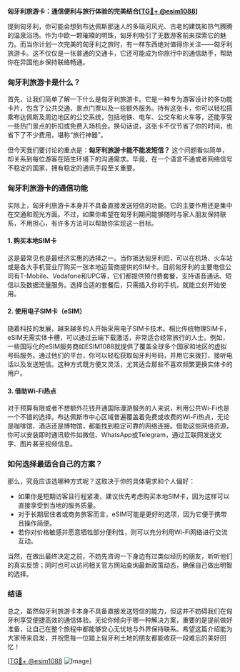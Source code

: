 **匈牙利旅游卡：通信便利与旅行体验的完美结合[[TG💪+ @esim1088](https://t.me/s/esim1088)]**

提到匈牙利，你可能会想到布达佩斯那迷人的多瑙河风光、古老的建筑和热气腾腾的温泉浴场。作为中欧一颗璀璨的明珠，匈牙利吸引了无数游客前来探索它的魅力。而当你计划一次完美的匈牙利之旅时，有一样东西绝对值得你关注——匈牙利旅游卡。这不仅仅是一张普通的交通卡，它还可能成为你旅行中的通信助手，帮助你在异国他乡保持联络畅通。

### 匈牙利旅游卡是什么？

首先，让我们简单了解一下什么是匈牙利旅游卡。它是一种专为游客设计的多功能卡片，包含了公共交通、景点门票以及一些额外服务。持有这张卡，你可以轻松搭乘布达佩斯及周边地区的公交系统，包括地铁、电车、公交车和火车等，还能享受一些热门景点的折扣或免费入场机会。换句话说，这张卡不仅节省了你的时间，也省下了不少费用，堪称“旅行神器”。

但今天我们要讨论的重点是：**匈牙利旅游卡能不能发短信？** 这个问题看似简单，却关系到每位游客在陌生环境下的沟通需求。毕竟，在一个语言不通或者网络信号不稳定的国家，拥有稳定的通讯手段至关重要。

### 匈牙利旅游卡的通信功能

实际上，匈牙利旅游卡本身并不具备直接发送短信的功能。它的主要作用还是集中在交通和观光方面。不过，如果你希望在匈牙利期间能够随时与家人朋友保持联系，不用担心，有许多方法可以帮助你实现这一目标。

#### 1. 购买本地SIM卡
这是最常见也是最经济实惠的选择之一。当你抵达匈牙利后，可以在机场、火车站或是各大手机营业厅购买一张本地运营商提供的SIM卡。目前匈牙利的主要电信公司有T-Mobile、Vodafone和UPC等，它们都提供预付费套餐，支持语音通话、短信以及数据流量服务。选择合适的套餐后，只需插入你的手机，就能立刻开始使用。

#### 2. 使用电子SIM卡（eSIM）
随着科技的发展，越来越多的人开始采用电子SIM卡技术。相比传统物理SIM卡，eSIM无需实体卡槽，可以通过云端下载激活，非常适合经常旅行的人士。例如，一些国际化的eSIM服务商如ESIM1088就提供了覆盖全球多个国家和地区的虚拟号码服务。通过他们的平台，你可以轻松获取匈牙利号码，并用它来拨打、接听电话以及发送短信。这种方式既方便又灵活，尤其适合那些不喜欢频繁更换实体卡的用户。

#### 3. 借助Wi-Fi热点
对于预算有限或者不想额外花钱开通国际漫游服务的人来说，利用公共Wi-Fi也是一个不错的选择。布达佩斯市中心区域普遍覆盖着免费或收费的Wi-Fi热点，无论是咖啡馆、酒店还是博物馆，都能找到稳定可靠的网络连接。借助这些网络资源，你可以安装即时通讯软件如微信、WhatsApp或Telegram，通过互联网发送文字、图片甚至视频信息。

### 如何选择最适合自己的方案？

那么，究竟应该选哪种方式呢？这取决于你的具体需求和个人偏好：

- 如果你是短期访客且行程紧凑，建议优先考虑购买本地SIM卡，因为这样可以直接享受到当地的服务质量。
- 对于长期居住者或商务旅客而言，eSIM可能是更好的选项，因为它便于携带且操作简便。
- 若你对价格敏感并愿意牺牲部分便利性，则可以充分利用Wi-Fi网络进行交流互动。

当然，在做出最终决定之前，不妨先咨询一下身边有过类似经历的朋友，听听他们的真实反馈；同时也可以访问相关官方网站查询最新政策动态，确保自己做出明智的选择。

### 结语

总之，虽然匈牙利旅游卡本身不具备直接发送短信的能力，但这并不妨碍我们在匈牙利享受便捷高效的通信体验。无论你倾向于哪一种解决方案，重要的是提前做好准备，让自己在整个旅程中都能够安心无忧地与外界保持联系。希望这篇介绍能为大家带来启发，并祝愿每一位踏上匈牙利土地的朋友都能收获一段难忘的美好回忆！

[[TG💪+ @esim1088](https://t.me/s/esim1088) ![Image](https://i.postimg.cc/4NQfJmqS/Snipaste-2025-05-13-00-14-12.png)]